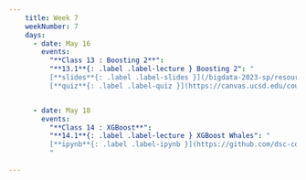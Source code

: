 ```yaml
---
    title: Week 7 
    weekNumber: 7
    days:
      - date: May 16
        events:
          "**Class 13 : Boosting 2**": 
          "**13.1**{: .label .label-lecture } Boosting 2": " 
          [**slides**{: .label .label-slides }](/bigdata-2023-sp/resources/ppts/class13/BoostingSectioned.pptx) 
          [**quiz**{: .label .label-quiz }](https://canvas.ucsd.edu/courses/45123/quizzes/135426)"


      - date: May 18
        events:
          "**Class 14 : XGBoost**": 
          "**14.1**{: .label .label-lecture } XGBoost Whales": " 
          [**ipynb**{: .label .label-ipynb }](https://github.com/dsc-courses/bigdata-2023-sp-notebooks/blob/master/notebooks/Section3-Classification/XGBoost/XGBoost_Whales.ipynb) 
          "
          
---
```

